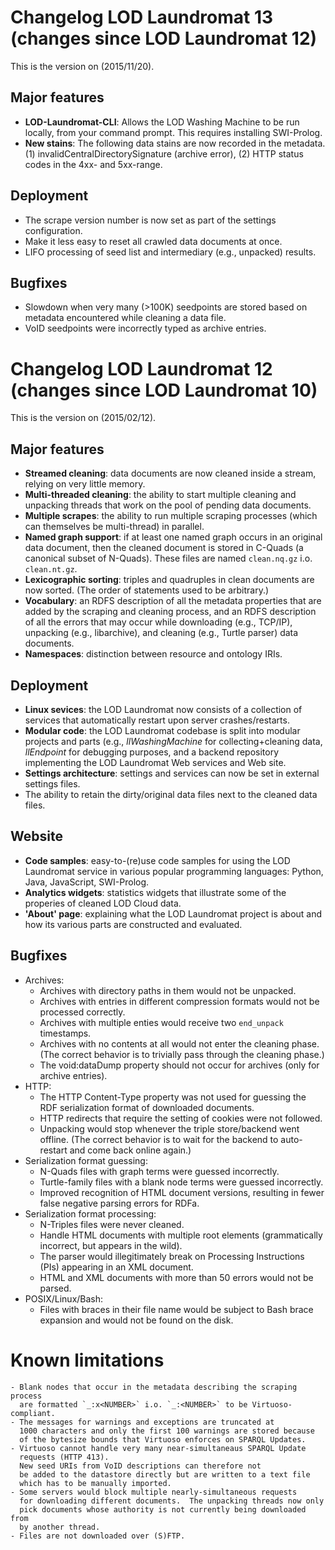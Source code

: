 Changelog LOD Laundromat 13 (changes since LOD Laundromat 12)
=============================================================

This is the version on (2015/11/20).

Major features
--------------

  - **LOD-Laundromat-CLI**: Allows the LOD Washing Machine to be run
    locally, from your command prompt.  This requires installing
    SWI-Prolog.
  - **New stains**: The following data stains are now recorded in
    the metadata.  (1) invalidCentralDirectorySignature (archive error),
    (2) HTTP status codes in the 4xx- and 5xx-range.


Deployment
----------

  - The scrape version number is now set as part of the settings
    configuration.
  - Make it less easy to reset all crawled data documents at once.
  - LIFO processing of seed list and intermediary (e.g., unpacked) results.


Bugfixes
--------

  - Slowdown when very many (>100K) seedpoints are stored based on
    metadata encountered while cleaning a data file.
  - VoID seedpoints were incorrectly typed as archive entries.



Changelog LOD Laundromat 12 (changes since LOD Laundromat 10)
=============================================================

This is the version on (2015/02/12).

Major features
--------------

  - **Streamed cleaning**: data documents are now cleaned inside a stream,
    relying on very little memory.
  - **Multi-threaded cleaning**: the ability to start multiple cleaning
    and unpacking threads that work on the pool of pending data documents.
  - **Multiple scrapes**: the ability to run multiple scraping processes
    (which can themselves be multi-thread) in parallel.
  - **Named graph support**:  if at least one named graph occurs
    in an original data document, then the cleaned document is stored
    in C-Quads (a canonical subset of N-Quads).
    These files are named `clean.nq.gz` i.o. `clean.nt.gz`.
  - **Lexicographic sorting**: triples and quadruples in clean documents
    are now sorted. (The order of statements used to be arbitrary.)
  - **Vocabulary**: an RDFS description of all the metadata properties
    that are added by the scraping and cleaning process, and an RDFS
    description of all the errors that may occur while
    downloading (e.g., TCP/IP), unpacking (e.g., libarchive),
    and cleaning (e.g., Turtle parser) data documents.
  - **Namespaces**: distinction between resource and ontology IRIs.

Deployment
----------

  - **Linux sevices**: the LOD Laundromat now consists of a collection of
    services that automatically restart upon server crashes/restarts.
  - **Modular code**: the LOD Laundromat codebase is split into modular
    projects and parts (e.g., _llWashingMachine_ for collecting+cleaning
    data, _llEndpoint_ for debugging purposes, and a backend repository
    implementing the LOD Laundromat Web services and Web site.
  - **Settings architecture**: settings and services can now be set in
    external settings files.
  - The ability to retain the dirty/original data files next to the cleaned
    data files.

Website
-------

  - **Code samples**: easy-to-(re)use code samples for using the
    LOD Laundromat service in various popular programming languages:
    Python, Java, JavaScript, SWI-Prolog.
  - **Analytics widgets**: statistics widgets that illustrate some of the
    properies of cleaned LOD Cloud data.
  - **'About' page**: explaining what the LOD Laundromat project is about
    and how its various parts are constructed and evaluated.

Bugfixes
--------

  - Archives:
    - Archives with directory paths in them would not be unpacked.
    - Archives with entries in different compression formats
      would not be processed correctly.
    - Archives with multiple enties would receive two `end_unpack` timestamps.
    - Archives with no contents at all would not enter the cleaning phase.
      (The correct behavior is to trivially pass through the cleaning phase.)
    - The void:dataDump property should not occur for archives
      (only for archive entries).
  - HTTP:
    - The HTTP Content-Type property was not used for guessing
      the RDF serialization format of downloaded documents.
    - HTTP redirects that require the setting of cookies were not followed.
    - Unpacking would stop whenever the triple store/backend went offline.
      (The correct behavior is to wait for the backend to auto-restart
      and come back online again.)
  - Serialization format guessing:
    - N-Quads files with graph terms were guessed incorrectly.
    - Turtle-family files with a blank node terms were guessed incorrectly.
    - Improved recognition of HTML document versions, resulting in fewer
      false negative parsing errors for RDFa.
  - Serialization format processing:
    - N-Triples files were never cleaned.
    - Handle HTML documents with multiple root elements
      (grammatically incorrect, but appears in the wild).
    - The parser would illegitimately break on Processing Instructions (PIs)
      appearing in an XML document.
    - HTML and XML documents with more than 50 errors would not be parsed.
  - POSIX/Linux/Bash:
    - Files with braces in their file name would be subject to
      Bash brace expansion and would not be found on the disk.

Known limitations
=================

    - Blank nodes that occur in the metadata describing the scraping process
      are formatted `_:x<NUMBER>` i.o. `_:<NUMBER>` to be Virtuoso-compliant.
    - The messages for warnings and exceptions are truncated at
      1000 characters and only the first 100 warnings are stored because
      of the bytesize bounds that Virtuoso enforces on SPARQL Updates.
    - Virtuoso cannot handle very many near-simultaneaus SPARQL Update
      requests (HTTP 413).
      New seed URIs from VoID descriptions can therefore not
      be added to the datastore directly but are written to a text file
      which has to be manually imported.
    - Some servers would block multiple nearly-simultaneous requests
      for downloading different documents.  The unpacking threads now only
      pick documents whose authority is not currently being downloaded from
      by another thread.
    - Files are not downloaded over (S)FTP.

